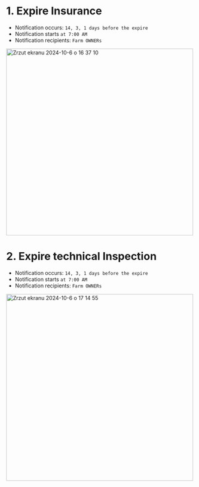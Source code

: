 # 1. Expire Insurance
* Notification occurs: ```14, 3, 1 days before the expire```
* Notification starts ```at 7:00 AM```
* Notification recipients: ```Farm OWNERs```

  
<img width="500" alt="Zrzut ekranu 2024-10-6 o 16 37 10" src="https://github.com/user-attachments/assets/97399e38-4d5a-4cf1-bc20-4c2a1d508d7b">

# 2. Expire technical Inspection
* Notification occurs: ```14, 3, 1 days before the expire```
* Notification starts ```at 7:00 AM```
* Notification recipients: ```Farm OWNERs```

<img width="500" alt="Zrzut ekranu 2024-10-6 o 17 14 55" src="https://github.com/user-attachments/assets/df798a5d-5f08-4bab-9cf4-a58db0d7b25d">
